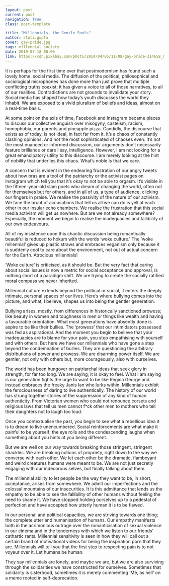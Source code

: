 ```yaml
---
layout: post
current: post
navigation: True
class: post-template

title: "Millennials, the Gentle Souls"
author: stuti.gupta
cover: gay-pride.jpg
tags: millennial society
date: 2019-07-18 00:00
link: https://cdn.pixabay.com/photo/2014/04/05/11/08/gay-pride-314659_960_720.jpg
---
```

It is perhaps for the first time ever that postmodernism has found such a lovely
home: social media. The diffusion of the political, philosophical and
sociological microphones has done more than just prove that multiple conflicting
truths coexist; it has given a voice to all of those narratives, to all of our
realities. Contradictions are not grounds to invalidate your story. Social media
has shaped how today’s youth discusses the world they inhabit. We are exposed to
a vivid pluralism of beliefs and ideas, almost on a real-time basis.

At some point on the axis of time, Facebook and Instagram became places to
discuss our collective anguish over misogyny, casteism, racism, homophobia, our
parents and pineapple pizza. Candidly, the discourse that exists as of today, is
not ideal, in fact far from it. It’s a chaos of constantly clashing opinions.
And not the most sophisticated of chaoses even. It’s not the most nuanced or
informed discussion, our arguments don’t necessarily feature brilliance or dare
I say, intelligence. However, I am not looking for a great emancipatory utility
to this discourse. I am merely looking at the hint of nobility that underlies
this chaos. What’s noble is that we care.

A concern that is evident in the endearing frustration of our angry tweets about
how bras are a tool of the patriarchy or the activist pages on Instagram which
tell you that it’s okay to not be able to orgasm. It’s visible in the
fifteen-year-old slam poets who dream of changing the world, often not for
themselves but for others, and in all of us, a type of audience, clicking our
fingers in praise. We realise the passivity of the nature of our activism. We
face the brunt of accusations that tell us all we can do is yell at each other
in our insular echo chambers. We realise the frustration that this social media
activism will get us nowhere. But are we not already somewhere? Especially, the
moment we begin to realise the inadequacies and fallibility of our own
endeavours.

All of my insistence upon this chaotic discussion being romantically beautiful
is reduced to hokum with the words ‘woke culture.’ The ‘woke millennial’ gives
up plastic straws and embraces veganism only because it is suddenly cool to care
about the environment, not out of actual concern for the Earth. Atrocious
millennials!

‘Woke culture’ is criticised, as it should be. But the very fact that caring
about social issues is now a metric for social acceptance and approval, is
nothing short of a paradigm shift. We are trying to create the socially ratified
moral compass we never inherited.

Millennial culture extends beyond the political or social, it enters the deeply
intimate, personal spaces of our lives. Here’s where bullying comes into the
picture, and what, I believe, shapes us into being the gentler generation.

Bullying arises, mostly, from differences in historically sanctioned prowess;
like beauty in women and toughness in men or things like wealth and having a
favourable orientation. What most generations have absently done is aspire to be
like their bullies. The ‘prowess’ that our intimidators possessed was fed as
aspirational. And the moment you begin to believe that your inadequacies are to
blame for your pain, you stop empathising with yourself and with others. But
here we have our millennials who have gone a step beyond the condemnation of
bullies. They are questioning the arbitrary distributions of power and prowess.
We are disarming power itself. We are gentler, not only with others but, more
courageously, also with ourselves.

The world has been hungover on patriarchal ideas that seek glory in strength,
for far too long. We are saying, it is okay to feel. What I am saying is our
generation fights the urge to want to be like Regina George and instead embraces
the freaky Janis Ian who lurks within. Millennials exhibit the ferociousness of
daring to live authentically. The history of our world has strung together
stories of the suppression of any kind of human authenticity. From Victorian
women who could not renounce corsets and religious laws that tell us men cannot
f\*ck other men to mothers who tell their daughters not to laugh too loud.

Once you contextualise the past, you begin to see what a rebellious idea it is
to dream to live unencumbered. Social reinforcements are what make it painful to
be yourself; the eye rolls and the condescending laughs when something about you
hints at you being different.

But we are well on our way towards breaking those stringent, stringent shackles.
We are breaking notions of propriety, right down to the way we converse with
each other. We let each other be the dramatic, flamboyant and weird creatures
humans were meant to be. We are not just secretly engaging with our indecorous
selves, but finally talking about them.

The millennial ability to let people be the way they want to be, in short,
acceptance, arises from somewhere. We admit our imperfections and the colossal
mountains of our insecurities. It is this admittance that lends us the empathy
to be able to see the fallibility of other humans without feeling the need to
shame it. We have stopped holding ourselves up to a pedestal of perfection and
have accepted how utterly human it is to be flawed.

In our personal and political capacities, we are striving towards one thing; the
complete utter and humanisation of humans. Our empathy manifests both in the
acrimonious outrage over the romanticisation of sexual violence in our cinema
and in the tenderness with which we listen to our friends’ cathartic rants.
Millennial sensitivity is seen in how they will call out a certain brand of
motivational videos for being the inspiration porn that they are. Millennials
will tell you that the first step to respecting pain is to not voyeur over it.
Let humans be human.

They say millennials are lonely, and maybe we are, but we are also surviving
through the solidarities we have constructed for ourselves. Sometimes that
solidarity is sisterhood, sometimes it is merely commenting ‘Me, as hell’ on a
meme rooted in self-deprecation.
